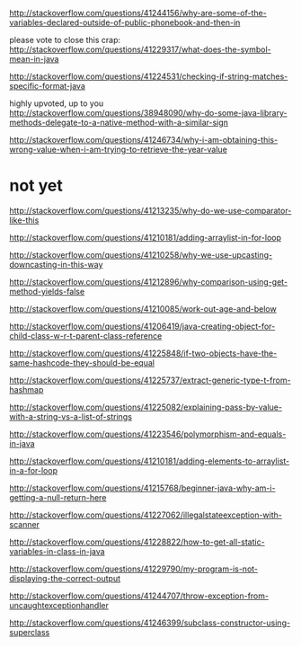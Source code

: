 http://stackoverflow.com/questions/41244156/why-are-some-of-the-variables-declared-outside-of-public-phonebook-and-then-in

please vote to close this crap: http://stackoverflow.com/questions/41229317/what-does-the-symbol-mean-in-java

http://stackoverflow.com/questions/41224531/checking-if-string-matches-specific-format-java

highly upvoted, up to you http://stackoverflow.com/questions/38948090/why-do-some-java-library-methods-delegate-to-a-native-method-with-a-similar-sign

http://stackoverflow.com/questions/41246734/why-i-am-obtaining-this-wrong-value-when-i-am-trying-to-retrieve-the-year-value

not yet
====

http://stackoverflow.com/questions/41213235/why-do-we-use-comparator-like-this

http://stackoverflow.com/questions/41210181/adding-arraylist-in-for-loop

http://stackoverflow.com/questions/41210258/why-we-use-upcasting-downcasting-in-this-way

http://stackoverflow.com/questions/41212896/why-comparison-using-get-method-yields-false

http://stackoverflow.com/questions/41210085/work-out-age-and-below

http://stackoverflow.com/questions/41206419/java-creating-object-for-child-class-w-r-t-parent-class-reference

http://stackoverflow.com/questions/41225848/if-two-objects-have-the-same-hashcode-they-should-be-equal

http://stackoverflow.com/questions/41225737/extract-generic-type-t-from-hashmap

http://stackoverflow.com/questions/41225082/explaining-pass-by-value-with-a-string-vs-a-list-of-strings

http://stackoverflow.com/questions/41223546/polymorphism-and-equals-in-java

http://stackoverflow.com/questions/41210181/adding-elements-to-arraylist-in-a-for-loop

http://stackoverflow.com/questions/41215768/beginner-java-why-am-i-getting-a-null-return-here

http://stackoverflow.com/questions/41227062/illegalstateexception-with-scanner

http://stackoverflow.com/questions/41228822/how-to-get-all-static-variables-in-class-in-java

http://stackoverflow.com/questions/41229790/my-program-is-not-displaying-the-correct-output

http://stackoverflow.com/questions/41244707/throw-exception-from-uncaughtexceptionhandler

http://stackoverflow.com/questions/41246399/subclass-constructor-using-superclass